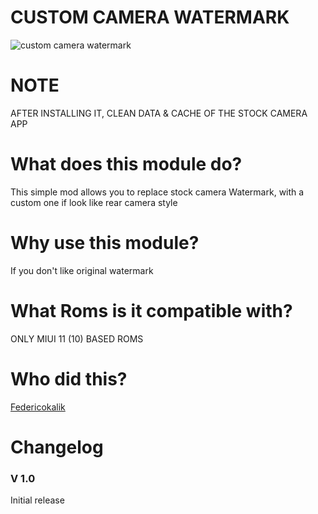 # CUSTOM CAMERA WATERMARK

![custom camera watermark](https://i.ibb.co/TcCBCRN/cwm.jpg)

# NOTE
AFTER INSTALLING IT, CLEAN DATA & CACHE OF THE STOCK CAMERA APP

# What does this module do?
This simple mod allows you to replace stock camera Watermark, with a custom one if look like rear camera style

# Why use this module?

If you don't like original watermark

# What Roms is it compatible with?

ONLY MIUI 11 (10) BASED ROMS

# Who did this?

[Federicokalik](https://github.com/Federicokalik) 

# Changelog


### V 1.0

Initial release

